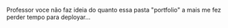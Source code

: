 Professor voce não faz ideia do quanto essa pasta "portfolio" a mais me fez perder tempo para deployar...
